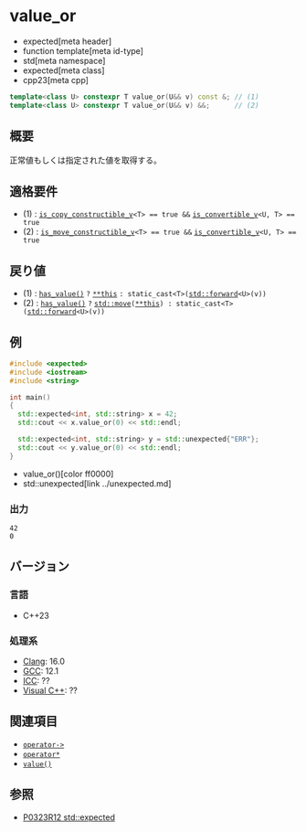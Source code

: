 # value_or
* expected[meta header]
* function template[meta id-type]
* std[meta namespace]
* expected[meta class]
* cpp23[meta cpp]

```cpp
template<class U> constexpr T value_or(U&& v) const &; // (1)
template<class U> constexpr T value_or(U&& v) &&;      // (2)
```

## 概要
正常値もしくは指定された値を取得する。


## 適格要件
- (1) : [`is_copy_constructible_v`](/reference/type_traits/is_copy_constructible.md)`<T> == true &&` [`is_convertible_v`](/reference/type_traits/is_convertible.md)`<U, T> == true`
- (2) : [`is_move_constructible_v`](/reference/type_traits/is_move_constructible.md)`<T> == true &&` [`is_convertible_v`](/reference/type_traits/is_convertible.md)`<U, T> == true`


## 戻り値
- (1) : [`has_value()`](has_value.md) `?` [`**this`](op_deref.md) `: static_cast<T>(`[`std::forward`](/reference/utility/forward.md)`<U>(v))`
- (2) : [`has_value()`](has_value.md) `?` [`std::move`](/reference/utility/move.md)`(`[`**this`](op_deref.md)`) : static_cast<T>(`[`std::forward`](/reference/utility/forward.md)`<U>(v))`


## 例
```cpp example
#include <expected>
#include <iostream>
#include <string>

int main()
{
  std::expected<int, std::string> x = 42;
  std::cout << x.value_or(0) << std::endl;

  std::expected<int, std::string> y = std::unexpected{"ERR"};
  std::cout << y.value_or(0) << std::endl;
}
```
* value_or()[color ff0000]
* std::unexpected[link ../unexpected.md]

### 出力
```
42
0
```


## バージョン
### 言語
- C++23

### 処理系
- [Clang](/implementation.md#clang): 16.0
- [GCC](/implementation.md#gcc): 12.1
- [ICC](/implementation.md#icc): ??
- [Visual C++](/implementation.md#visual_cpp): ??


## 関連項目
- [`operator->`](op_arrow.md)
- [`operator*`](op_deref.md)
- [`value()`](value.md)


## 参照
- [P0323R12 std::expected](https://www.open-std.org/jtc1/sc22/wg21/docs/papers/2022/p0323r12.html)
